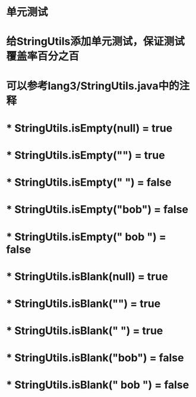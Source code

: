 # 单元测试

# 给StringUtils添加单元测试，保证测试覆盖率百分之百

# 可以参考lang3/StringUtils.java中的注释

#  * StringUtils.isEmpty(null)      = true
#  * StringUtils.isEmpty("")        = true
#  * StringUtils.isEmpty(" ")       = false
#  * StringUtils.isEmpty("bob")     = false
#  * StringUtils.isEmpty("  bob  ") = false


#  * StringUtils.isBlank(null)      = true
#  * StringUtils.isBlank("")        = true
#  * StringUtils.isBlank(" ")       = true
#  * StringUtils.isBlank("bob")     = false
#  * StringUtils.isBlank("  bob  ") = false